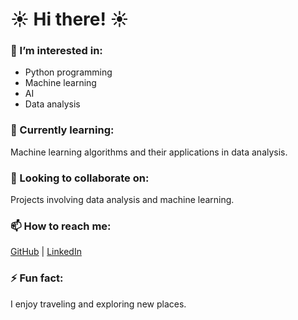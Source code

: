 <h1 align="left">☀️​ Hi there! ☀️​</h1>

<h3 align="left">👀 I’m interested in:</h3>
<ul>
  <li>Python programming</li>
  <li>Machine learning</li>
  <li>AI</li>
  <li>Data analysis</li>
</ul>

<h3 align="left">🌱 Currently learning:</h3>
<p align="left">
  Machine learning algorithms and their applications in data analysis.
</p>

<h3 align="left">💞️ Looking to collaborate on:</h3>
<p align="left">
  Projects involving data analysis and machine learning.
</p>

<h3 align="left">📫 How to reach me:</h3>
<p align="left">
  <a href="https://github.com/username">GitHub</a> | <a href="https://linkedin.com/in/username">LinkedIn</a>
</p>

<h3 align="left">⚡ Fun fact:</h3>
<p align="left">I enjoy traveling and exploring new places.</p>
